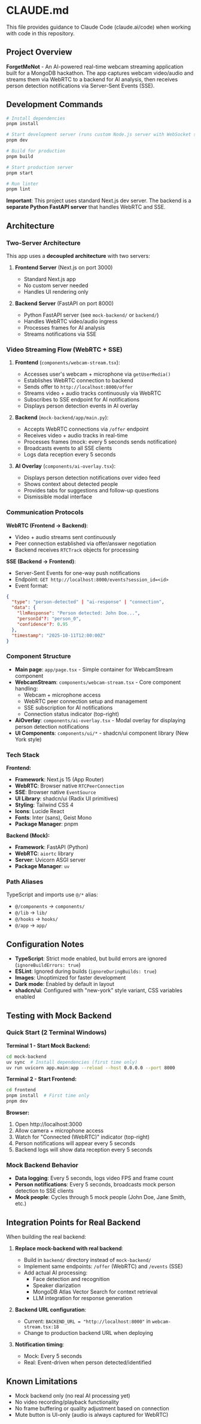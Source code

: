 # CLAUDE.md

This file provides guidance to Claude Code (claude.ai/code) when working with code in this repository.

## Project Overview

**ForgetMeNot** - An AI-powered real-time webcam streaming application built for a MongoDB hackathon. The app captures webcam video/audio and streams them via WebRTC to a backend for AI analysis, then receives person detection notifications via Server-Sent Events (SSE).

## Development Commands

```bash
# Install dependencies
pnpm install

# Start development server (runs custom Node.js server with WebSocket support)
pnpm dev

# Build for production
pnpm build

# Start production server
pnpm start

# Run linter
pnpm lint
```

**Important**: This project uses standard Next.js dev server. The backend is a **separate Python FastAPI server** that handles WebRTC and SSE.

## Architecture

### Two-Server Architecture

This app uses a **decoupled architecture** with two servers:

1. **Frontend Server** (Next.js on port 3000)
   - Standard Next.js app
   - No custom server needed
   - Handles UI rendering only

2. **Backend Server** (FastAPI on port 8000)
   - Python FastAPI server (see `mock-backend/` or `backend/`)
   - Handles WebRTC video/audio ingress
   - Processes frames for AI analysis
   - Streams notifications via SSE

### Video Streaming Flow (WebRTC + SSE)

1. **Frontend** (`components/webcam-stream.tsx`):
   - Accesses user's webcam + microphone via `getUserMedia()`
   - Establishes WebRTC connection to backend
   - Sends offer to `http://localhost:8000/offer`
   - Streams video + audio tracks continuously via WebRTC
   - Subscribes to SSE endpoint for AI notifications
   - Displays person detection events in AI overlay

2. **Backend** (`mock-backend/app/main.py`):
   - Accepts WebRTC connections via `/offer` endpoint
   - Receives video + audio tracks in real-time
   - Processes frames (mock: every 5 seconds sends notification)
   - Broadcasts events to all SSE clients
   - Logs data reception every 5 seconds

3. **AI Overlay** (`components/ai-overlay.tsx`):
   - Displays person detection notifications over video feed
   - Shows context about detected people
   - Provides tabs for suggestions and follow-up questions
   - Dismissible modal interface

### Communication Protocols

**WebRTC (Frontend → Backend)**:
- Video + audio streams sent continuously
- Peer connection established via offer/answer negotiation
- Backend receives `RTCTrack` objects for processing

**SSE (Backend → Frontend)**:
- Server-Sent Events for one-way push notifications
- Endpoint: `GET http://localhost:8000/events?session_id=<id>`
- Event format:
```json
{
  "type": "person-detected" | "ai-response" | "connection",
  "data": {
    "llmResponse": "Person detected: John Doe...",
    "personId"?: "person_0",
    "confidence"?: 0.95
  },
  "timestamp": "2025-10-11T12:00:00Z"
}
```

### Component Structure

- **Main page**: `app/page.tsx` - Simple container for WebcamStream component
- **WebcamStream**: `components/webcam-stream.tsx` - Core component handling:
  - Webcam + microphone access
  - WebRTC peer connection setup and management
  - SSE subscription for AI notifications
  - Connection status indicator (top-right)
- **AiOverlay**: `components/ai-overlay.tsx` - Modal overlay for displaying person detection notifications
- **UI Components**: `components/ui/*` - shadcn/ui component library (New York style)

### Tech Stack

**Frontend:**
- **Framework**: Next.js 15 (App Router)
- **WebRTC**: Browser native `RTCPeerConnection`
- **SSE**: Browser native `EventSource`
- **UI Library**: shadcn/ui (Radix UI primitives)
- **Styling**: Tailwind CSS 4
- **Icons**: Lucide React
- **Fonts**: Inter (sans), Geist Mono
- **Package Manager**: pnpm

**Backend (Mock):**
- **Framework**: FastAPI (Python)
- **WebRTC**: `aiortc` library
- **Server**: Uvicorn ASGI server
- **Package Manager**: `uv`

### Path Aliases

TypeScript and imports use `@/*` alias:
- `@/components` → `components/`
- `@/lib` → `lib/`
- `@/hooks` → `hooks/`
- `@/app` → `app/`

## Configuration Notes

- **TypeScript**: Strict mode enabled, but build errors are ignored (`ignoreBuildErrors: true`)
- **ESLint**: Ignored during builds (`ignoreDuringBuilds: true`)
- **Images**: Unoptimized for faster development
- **Dark mode**: Enabled by default in layout
- **shadcn/ui**: Configured with "new-york" style variant, CSS variables enabled

## Testing with Mock Backend

### Quick Start (2 Terminal Windows)

**Terminal 1 - Start Mock Backend:**
```bash
cd mock-backend
uv sync  # Install dependencies (first time only)
uv run uvicorn app.main:app --reload --host 0.0.0.0 --port 8000
```

**Terminal 2 - Start Frontend:**
```bash
cd frontend
pnpm install  # First time only
pnpm dev
```

**Browser:**
1. Open http://localhost:3000
2. Allow camera + microphone access
3. Watch for "Connected (WebRTC)" indicator (top-right)
4. Person notifications will appear every 5 seconds
5. Backend logs will show data reception every 5 seconds

### Mock Backend Behavior

- **Data logging**: Every 5 seconds, logs video FPS and frame count
- **Person notifications**: Every 5 seconds, broadcasts mock person detection to SSE clients
- **Mock people**: Cycles through 5 mock people (John Doe, Jane Smith, etc.)

## Integration Points for Real Backend

When building the real backend:

1. **Replace mock-backend with real backend**:
   - Build in `backend/` directory instead of `mock-backend/`
   - Implement same endpoints: `/offer` (WebRTC) and `/events` (SSE)
   - Add actual AI processing:
     - Face detection and recognition
     - Speaker diarization
     - MongoDB Atlas Vector Search for context retrieval
     - LLM integration for response generation

2. **Backend URL configuration**:
   - Current: `BACKEND_URL = "http://localhost:8000"` in `webcam-stream.tsx:18`
   - Change to production backend URL when deploying

3. **Notification timing**:
   - Mock: Every 5 seconds
   - Real: Event-driven when person detected/identified

## Known Limitations

- Mock backend only (no real AI processing yet)
- No video recording/playback functionality
- No frame buffering or quality adjustment based on connection
- Mute button is UI-only (audio is always captured for WebRTC)
